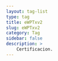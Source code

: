 ```yaml
---
layout: tag-list
type: tag
title: eWPTxv2
slug: eWPTxv2
category: Tag
sidebar: false
description: >
    Certificacion.
---
```

